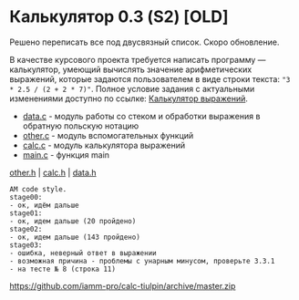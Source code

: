 # Калькулятор 0.3 (S2) [OLD]
Решено переписать все под двусвязный список. Скоро обновление.

В качестве курсового проекта требуется написать программу — калькулятор,
умеющий вычислять значение арифметических выражений, которые задаются
пользователем в виде строки текста: `"3 * 2.5 / (2 + 2 * 7)"`.
Полное условие задания с актуальными изменениями доступно по ссылке:
[Калькулятор выражений](https://sites.google.com/site/yap1057/ii-semestr/kursovik).

* [data.c](https://github.com/iamm-pro/calc-tiulpin/blob/master/data.c) - модуль работы со стеком и обработки выражения в обратную польскую нотацию
* [other.c](https://github.com/iamm-pro/calc-tiulpin/blob/master/other.c) - модуль вспомогательных функций
* [calc.c](https://github.com/iamm-pro/calc-tiulpin/blob/master/calc.c) - модуль калькулятора выражений
* [main.c](https://github.com/iamm-pro/calc-tiulpin/blob/master/main.c) - функция main

[other.h](https://github.com/iamm-pro/calc-tiulpin/blob/master/other.h) | [calc.h](https://github.com/iamm-pro/calc-tiulpin/blob/master/calc.h) | [data.h](https://github.com/iamm-pro/calc-tiulpin/blob/master/data.h)
```
AM code style.
stage00:
- ок, идём дальше
stage01:
- ок, идем дальше (20 пройдено)
stage02:
- ок, идем дальше (143 пройдено)
stage03:
- ошибка, неверный ответ в выражении
- возможная причина - проблемы с унарным минусом, проверьте 3.3.1
- на тесте № 8 (строка 11)
```
https://github.com/iamm-pro/calc-tiulpin/archive/master.zip
